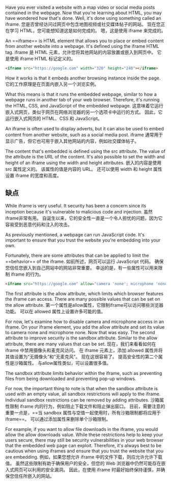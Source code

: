 Have you ever visited a website with a map video or social media posts contained in the webpage. Now that you're learning about HTML, you may have wondered how that's done. Well, it's done using something called an iframe. 
您是否曾经访问过网页中包含地图视频或社交媒体帖子的网站。 现在您正在学习 HTML，您可能想知道这是如何完成的。 嗯，这是使用 iframe 来完成的。

An ==iframe== is HTML element that allows you to place or embed content from another website into a webpage. It's defined using the iframe HTML tag. 
iframe 是 HTML 元素，允许您将其他网站的内容放置或嵌入到网页中。 它是使用 iframe HTML 标记定义的。 
```html
<iframe src="https://google.com" width="320" height="240"></iframe>
```
How it works is that it embeds another browsing instance inside the page. 
它的工作原理是在页面内嵌入另一个浏览实例。

What this means is that it runs the embedded webpage, similar to how a webpage runs in another tab of your web browser. Therefore, it's running the HTML, CSS, and JavaScript of the embedded webpage. 
这意味着它运行嵌入式网页，类似于网页在网络浏览器的另一个选项卡中运行的方式。 因此，它运行嵌入式网页的 HTML、CSS 和 JavaScript。

An iframe is often used to display adverts, but it can also be used to embed content from another website, such as a social media post. 
iframe 通常用于显示广告，但它也可用于嵌入其他网站的内容，例如社交媒体帖子。

The content that's embedded is defined using the src attribute. The value of the attribute is the URL of the content. It's also possible to set the width and height of an iframe using the width and height attributes. 
嵌入的内容是使用 src 属性定义的。 该属性的值是内容的 URL。 还可以使用 width 和 height 属性设置 iframe 的宽度和高度。 

## 缺点

While iframe is very useful. It security has been a concern since its inception because it's vulnerable to malicious code and injection. 
虽然iframe非常有用。 自诞生以来，它的安全性一直是一个令人担忧的问题，因为它容易受到恶意代码和注入的攻击。

As previously mentioned, a webpage can run JavaScript code. It's important to ensure that you trust the website you're embedding into your own. 

Fortunately, there are some attributes that can be applied to limit the ==behavior== of the iframe. 
如前所述，网页可以运行 JavaScript 代码。 确保您信任您嵌入到自己网站中的网站非常重要。 幸运的是，有一些属性可以用来限制 iframe 的行为。 

```html
<iframe src="https://google.com" allow="camera 'none'; microphone 'none';" sanbox=""></iframe>
```

The first attribute is the allow attribute, which limits which browser features the iframe can access. There are many possible values that can be set on the allow attribute. 
第一个属性是allow属性，它限制iframe可以访问哪些浏览器功能。 可以在 allowed 属性上设置许多可能的值。

For now, let's examine how to disable camera and microphone access in an iframe. On your iframe element, you add the allow attribute and set its value to camera none and microphone none. Now that was easy. The second attribute to improve security is the sandbox attribute. Similar to the allow attribute, there are many values that can be set. 
现在，我们来看看如何在 iframe 中禁用摄像头和麦克风访问。 在 iframe 元素上，添加 allowed 属性并将其值设置为“无摄像头”和“无麦克风”。 现在这很容易了。 提高安全性的第二个属性是沙箱属性。 与allow属性类似，可以设置很多值。

The sandbox attribute limits behavior within the iframe, such as preventing files from being downloaded and preventing pop-up windows. 

For now, the important thing to note is that when the sandbox attribute is used with an empty value, all sandbox restrictions will apply to the iframe. Individual sandbox restrictions can be removed by adding attributes. 
沙箱属性限制 iframe 内的行为，例如阻止下载文件和阻止弹出窗口。 目前，需要注意的重要一点是，==当 sandbox 属性与空值一起使用时，所有沙箱限制都将应用于 iframe==。 可以通过添加属性来删除单个沙箱限制。

For example, if you want to allow file downloads in the iframe, you would allow the allow downloads value. While these restrictions help to keep your users secure, there may still be security vulnerabilities in your web browser that the embedded web page can exploit. Therefore, it's always best to be cautious when using iframes and ensure that you trust the website that you are embedding.
例如，如果您想允许 iframe 中的文件下载，则应允许允许下载值。 虽然这些限制有助于确保用户的安全，但您的 Web 浏览器中仍然可能存在嵌入式网页可以利用的安全漏洞。 因此，在使用 iframe 时最好始终保持谨慎，并确保您信任所嵌入的网站。
